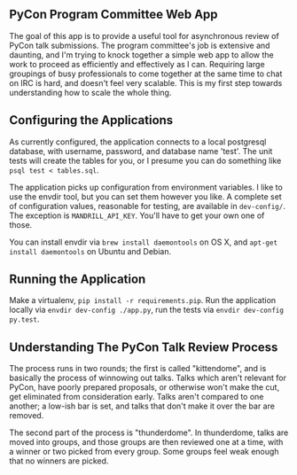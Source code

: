 PyCon Program Committee Web App
-------------------------------

The goal of this app is to provide a useful tool for asynchronous review of
PyCon talk submissions. The program committee's job is extensive and daunting,
and I'm trying to knock together a simple web app to allow the work to proceed
as efficiently and effectively as I can. Requiring large groupings of
busy professionals to come together at the same time to chat on IRC is hard,
and doesn't feel very scalable. This is my first step towards understanding how
to scale the whole thing.



Configuring the Applications
------------------------
As currently configured, the application connects to a local postgresql
database, with username, password, and database name 'test'. The unit tests
will create the tables for you, or I presume you can do something like
`psql test < tables.sql`.

The application picks up configuration from environment variables. I like to
use the envdir tool, but you can set them however you like. A complete set of
configuration values, reasonable for testing, are available in `dev-config/`.
The exception is `MANDRILL_API_KEY`. You'll have to get your own one of
those.

You can install envdir via `brew install daemontools` on OS X, and `apt-get
install daemontools` on Ubuntu and Debian.



Running the Application
-----------------
Make a virtualenv, `pip install -r requirements.pip`. Run the application
locally via `envdir dev-config ./app.py`, run the tests via
`envdir dev-config py.test`.



Understanding The PyCon Talk Review Process
------------
The process runs in two rounds; the first is called "kittendome", and is
basically the process of winnowing out talks. Talks which aren't relevant for
PyCon, have poorly prepared proposals, or otherwise won't make the cut, get
eliminated from consideration early. Talks aren't compared to one another; a
low-ish bar is set, and talks that don't make it over the bar are removed.

The second part of the process is "thunderdome". In thunderdome, talks are
moved into groups, and those groups are then reviewed one at a time, with
a winner or two picked from every group. Some groups feel weak enough that no
winners are picked.
